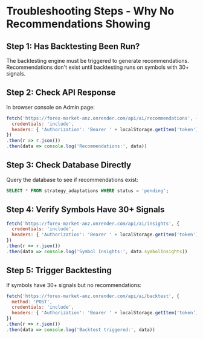 # Troubleshooting Steps - Why No Recommendations Showing

## Step 1: Has Backtesting Been Run?
The backtesting engine must be triggered to generate recommendations.
Recommendations don't exist until backtesting runs on symbols with 30+ signals.

## Step 2: Check API Response
In browser console on Admin page:
```javascript
fetch('https://forex-market-anz.onrender.com/api/ai/recommendations', {
  credentials: 'include',
  headers: { 'Authorization': 'Bearer ' + localStorage.getItem('token') }
})
.then(r => r.json())
.then(data => console.log('Recommendations:', data))
```

## Step 3: Check Database Directly
Query the database to see if recommendations exist:
```sql
SELECT * FROM strategy_adaptations WHERE status = 'pending';
```

## Step 4: Verify Symbols Have 30+ Signals
```javascript
fetch('https://forex-market-anz.onrender.com/api/ai/insights', {
  credentials: 'include',
  headers: { 'Authorization': 'Bearer ' + localStorage.getItem('token') }
})
.then(r => r.json())
.then(data => console.log('Symbol Insights:', data.symbolInsights))
```

## Step 5: Trigger Backtesting
If symbols have 30+ signals but no recommendations:
```javascript
fetch('https://forex-market-anz.onrender.com/api/ai/backtest', {
  method: 'POST',
  credentials: 'include',
  headers: { 'Authorization': 'Bearer ' + localStorage.getItem('token') }
})
.then(r => r.json())
.then(data => console.log('Backtest triggered:', data))
```
